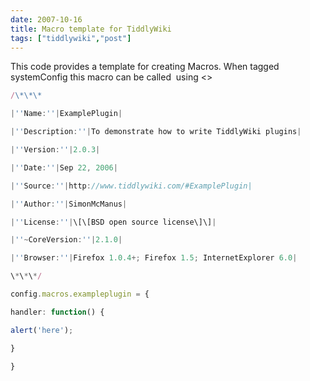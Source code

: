```yaml
---
date: 2007-10-16
title: Macro template for TiddlyWiki
tags: ["tiddlywiki","post"]
---
```

This code provides a template for creating Macros. When tagged systemConfig this macro can be called  using <<exampleplugin>>  

  
```js
/\*\*\*
```
  
```js
|''Name:''|ExamplePlugin|
```
  
```js
|''Description:''|To demonstrate how to write TiddlyWiki plugins|
```
  
```js
|''Version:''|2.0.3|
```
  
```js
|''Date:''|Sep 22, 2006|
```
  
```js
|''Source:''|http://www.tiddlywiki.com/#ExamplePlugin|
```
  
```js
|''Author:''|SimonMcManus|
```
  
```js
|''License:''|\[\[BSD open source license\]\]|
```
  
```js
|''~CoreVersion:''|2.1.0|
```
  
```js
|''Browser:''|Firefox 1.0.4+; Firefox 1.5; InternetExplorer 6.0|
```
  
```js
\*\*\*/
```
  
  

  
```js
config.macros.exampleplugin = {
```
  
```js
handler: function() {
```
  
```js
alert('here');
```
  
```js
}
```
  
```js
}
```
  
